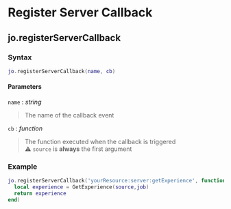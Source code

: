 # Register Server Callback

## jo.registerServerCallback

### Syntax
```lua
jo.registerServerCallback(name, cb)
```
#### Parameters
`name` : *string*
> The name of the callback event

`cb` : *function*
> The function executed when the callback is triggered  
> :warning: `source` is **always** the first argument

### Example
```lua
jo.registerServerCallback('yourResource:server:getExperience', function(source,job)
  local experience = GetExperience(source,job)
  return experience
end)
```